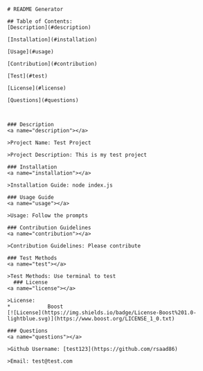 
  
    # README Generator 
  
    ## Table of Contents:
    [Description](#description)
    
    [Installation](#installation)
    
    [Usage](#usage)
    
    [Contribution](#contribution)
    
    [Test](#test)
    
    [License](#license)
    
    [Questions](#questions)
        
      
    
    ### Description
    <a name="description"></a>
    
    >Project Name: Test Project
    
    >Project Description: This is my test project
    
    ### Installation
    <a name="installation"></a>
    
    >Installation Guide: node index.js
    
    ### Usage Guide
    <a name="usage"></a>
    
    >Usage: Follow the prompts
    
    ### Contribution Guidelines
    <a name="contribution"></a>
    
    >Contribution Guidelines: Please contribute
    
    ### Test Methods
    <a name="test"></a>
    
    >Test Methods: Use terminal to test
      ### License
    <a name="license"></a>

    >License: 
    *            Boost
    [![License](https://img.shields.io/badge/License-Boost%201.0-lightblue.svg)](https://www.boost.org/LICENSE_1_0.txt)  

    ### Questions
    <a name="questions"></a>
    
    >Github Username: [test123](https://github.com/rsaad86) 
    
    >Email: test@test.com 
    
    